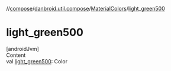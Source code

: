 //[compose](../../../index.md)/[danbroid.util.compose](../index.md)/[MaterialColors](index.md)/[light_green500](light_green500.md)



# light_green500  
[androidJvm]  
Content  
val [light_green500](light_green500.md): Color  



